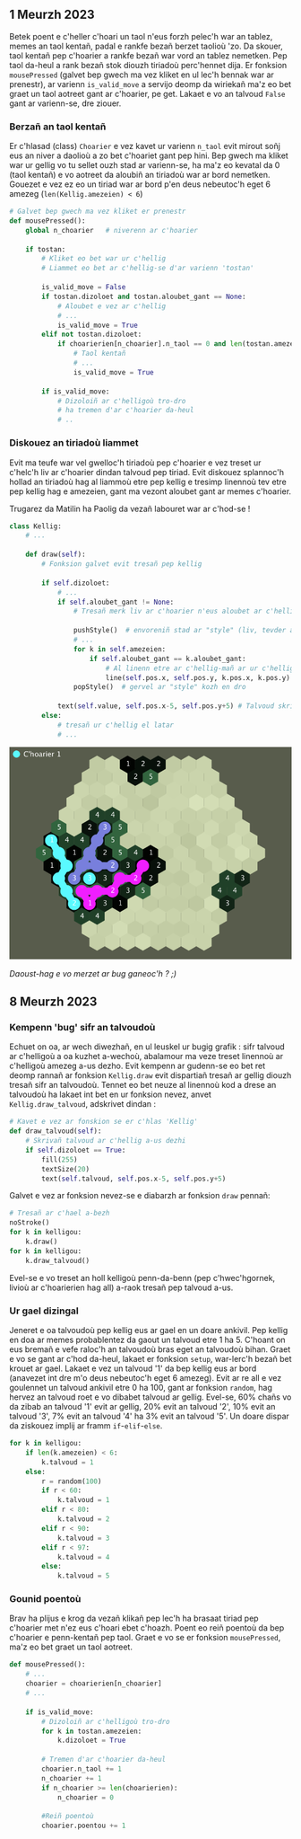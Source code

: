 ## 1 Meurzh 2023

Betek poent e c'heller c'hoari un taol n'eus forzh pelec'h war an tablez, memes an taol kentañ, padal e rankfe bezañ berzet taolioù 'zo. Da skouer, taol kentañ pep c'hoarier a rankfe bezañ war vord an tablez nemetken. Pep taol da-heul a rank bezañ stok diouzh tiriadoù perc'hennet dija.
Er fonksion <code>mousePressed</code> (galvet bep gwech ma vez kliket en ul lec'h bennak war ar prenestr), ar varienn <code>is_valid_move</code> a servijo deomp da wiriekañ ma'z eo bet graet un taol aotreet gant ar c'hoarier, pe get. Lakaet e vo an talvoud <code>False</code> gant ar varienn-se, dre ziouer.

### Berzañ an taol kentañ

Er c'hlasad (class) <code>Choarier</code> e vez kavet ur varienn <code>n_taol</code> evit mirout soñj eus an niver a daolioù a zo bet c'hoariet gant pep hini.
Bep gwech ma kliket war ur gellig vo tu sellet ouzh stad ar varienn-se, ha ma'z eo kevatal da 0 (taol kentañ) e vo aotreet da aloubiñ an tiriadoù war ar bord nemetken. Gouezet e vez ez eo un tiriad war ar bord p'en deus nebeutoc'h eget 6 amezeg (<code>len(Kellig.amezeien) < 6</code>)

```python
# Galvet bep gwech ma vez kliket er prenestr
def mousePressed():
    global n_choarier   # niverenn ar c'hoarier
    
    if tostan:
        # Kliket eo bet war ur c'hellig
        # Liammet eo bet ar c'hellig-se d'ar varienn 'tostan'
        
        is_valid_move = False
        if tostan.dizoloet and tostan.aloubet_gant == None:
            # Aloubet e vez ar c'hellig
            # ...
            is_valid_move = True
        elif not tostan.dizoloet:
            if choarierien[n_choarier].n_taol == 0 and len(tostan.amezeien) < 6:
                # Taol kentañ
                # ...
                is_valid_move = True
            
        if is_valid_move:
            # Dizoloiñ ar c'helligoù tro-dro
            # ha tremen d'ar c'hoarier da-heul
            # ..
```

### Diskouez an tiriadoù liammet

Evit ma teufe war vel gwelloc'h tiriadoù pep c'hoarier e vez treset ur c'helc'h liv ar c'hoarier dindan talvoud pep tiriad. Evit diskouez splannoc'h hollad an tiriadoù hag al liammoù etre pep kellig e tresimp linennoù tev etre pep kellig hag e amezeien, gant ma vezont aloubet gant ar memes c'hoarier.

Trugarez da Matilin ha Paolig da vezañ labouret war ar c'hod-se !

```python
class Kellig:
    # ...
    
    def draw(self):
        # Fonksion galvet evit tresañ pep kellig
        
        if self.dizoloet:
            # ...
            if self.aloubet_gant != None:
                # Tresañ merk liv ar c'hoarier n'eus aloubet ar c'hellig mañ
                
                pushStyle()  # envoreniñ stad ar "style" (liv, tevder a linennoù...)
                # ...
                for k in self.amezeien:
                    if self.aloubet_gant == k.aloubet_gant:
                        # Al linenn etre ar c'hellig-mañ ar ur c'hellig amezeg eus ar memes liv
                        line(self.pos.x, self.pos.y, k.pos.x, k.pos.y)
                popStyle()  # gervel ar "style" kozh en dro
            
            text(self.value, self.pos.x-5, self.pos.y+5) # Talvoud skrivet a-us ar c'hellig
        else:
            # tresañ ur c'hellig el latar
            # ...
```

![prototip3](skeudennou/20230301_19857.png)

_Daoust-hag e vo merzet ar bug ganeoc'h ? ;)_


## 8 Meurzh 2023

### Kempenn 'bug' sifr an talvoudoù

Echuet on oa, ar wech diwezhañ, en ul leuskel ur bugig grafik : sifr talvoud ar c'helligoù a oa kuzhet a-wechoù, abalamour ma veze treset linennoù ar c'helligoù amezeg a-us dezho.
Evit kempenn ar gudenn-se eo bet ret deomp rannañ ar fonksion `Kellig.draw` evit dispartiañ tresañ ar gellig diouzh tresañ sifr an talvoudoù. Tennet eo bet neuze al linennoù kod a drese an talvoudoù ha lakaet int bet en ur fonksion nevez, anvet `Kellig.draw_talvoud`, adskrivet dindan :

```python
# Kavet e vez ar fonskion se er c'hlas 'Kellig'
def draw_talvoud(self):
    # Skrivañ talvoud ar c'hellig a-us dezhi
    if self.dizoloet == True:
        fill(255)
        textSize(20)
        text(self.talvoud, self.pos.x-5, self.pos.y+5)
```

Galvet e vez ar fonksion nevez-se e diabarzh ar fonksion `draw` pennañ:

```python
# Tresañ ar c'hael a-bezh
noStroke()
for k in kelligou:
    k.draw()
for k in kelligou:
    k.draw_talvoud()
```

Evel-se e vo treset an holl kelligoù penn-da-benn (pep c'hwec'hgornek, livioù ar c'hoarierien hag all) a-raok tresañ pep talvoud a-us.

### Ur gael dizingal

Jeneret e oa talvoudoù pep kellig eus ar gael en un doare ankivil. Pep kellig en doa ar memes probablentez da gaout un talvoud etre 1 ha 5. C'hoant on eus bremañ e vefe raloc'h an talvoudoù bras eget an talvoudoù bihan.
Graet e vo se gant ar c'hod da-heul, lakaet er fonksion `setup`, war-lerc'h bezañ bet krouet ar gael.
Lakaet e vez un talvoud '1' da bep kellig eus ar bord (anavezet int dre m'o deus nebeutoc'h eget 6 amezeg).
Evit ar re all e vez goulennet un talvoud ankivil etre 0 ha 100, gant ar fonksion `random`, hag hervez an talvoud roet e vo dibabet talvoud ar gellig. Evel-se, 60% chañs vo da zibab an talvoud '1' evit ar gellig, 20% evit an talvoud '2', 10% evit an talvoud '3', 7% evit an talvoud '4' ha 3% evit an talvoud '5'.
Un doare dispar da ziskouez implij ar framm `if`-`elif`-`else`.

```python
for k in kelligou:
    if len(k.amezeien) < 6:
        k.talvoud = 1
    else:
        r = random(100)
        if r < 60:
            k.talvoud = 1
        elif r < 80:
            k.talvoud = 2
        elif r < 90:
            k.talvoud = 3
        elif r < 97:
            k.talvoud = 4
        else:
            k.talvoud = 5
```

### Gounid poentoù

Brav ha plijus e krog da vezañ klikañ pep lec'h ha brasaat tiriad pep c'hoarier met n'ez eus c'hoari ebet c'hoazh. Poent eo reiñ poentoù da bep c'hoarier e penn-kentañ pep taol. Graet e vo se er fonksion `mousePressed`, ma'z eo bet graet un taol aotreet.

```python
def mousePressed():
    # ...
    choarier = choarierien[n_choarier]
    # ...
    
    if is_valid_move:
        # Dizoloiñ ar c'helligoù tro-dro
        for k in tostan.amezeien:
            k.dizoloet = True
        
        # Tremen d'ar c'hoarier da-heul
        choarier.n_taol += 1
        n_choarier += 1
        if n_choarier >= len(choarierien):
            n_choarier = 0
        
        #Reiñ poentoù
        choarier.poentou += 1
```
